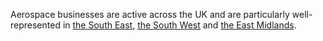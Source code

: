Aerospace businesses are active across the UK and are particularly well-represented in [the South East](/int/where-to-invest/south-east-england), [the South West](/int/where-to-invest/south-west-england) and [the East Midlands](/int/where-to-invest/east-midlands).